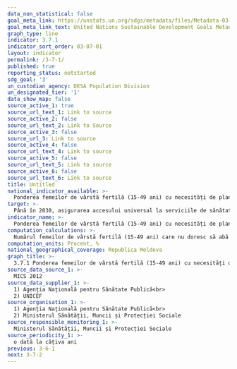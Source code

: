 ```yaml
---
data_non_statistical: false
goal_meta_link: https://unstats.un.org/sdgs/metadata/files/Metadata-03-07-01.pdf
goal_meta_link_text: United Nations Sustainable Development Goals Metadata (pdf 865kB)
graph_type: line
indicator: 3.7.1
indicator_sort_order: 03-07-01
layout: indicator
permalink: /3-7-1/
published: true
reporting_status: notstarted
sdg_goal: '3'
un_custodian_agency: DESA Population Division
un_designated_tier: '1'
data_show_map: false
source_active_1: true
source_url_text_1: Link to source
source_active_2: false
source_url_text_2: Link to Source
source_active_3: false
source_url_3: Link to source
source_active_4: false
source_url_text_4: Link to source
source_active_5: false
source_url_text_5: Link to source
source_active_6: false
source_url_text_6: Link to source
title: Untitled
national_indicator_available: >-
  Ponderea femeilor de vârstă fertilă (15-49 ani) cu necesități de planificare a familiei satisfăcute prin metode moderne de contracepție
target: >-
  Până în 2030, asigurarea accesului universal la serviciile de sănătate sexuală și reproductivă, inclusiv pentru planificarea familiei, informare și educație, precum și integrarea sănătății reproducerii în strategiile și programele naționale
indicator_name: >-
  Ponderea femeilor de vârstă fertilă (15-49 ani) cu necesități de planificare a familiei satisfăcute prin metode moderne de contracepție
computation_calculations: >-
  Numărul femeilor de vârstă fertilă (15-49 ani) care nu doresc să abă (mai mulți) copii, ori doresc să amâne nașterea unui copil următor prin utilizare mijloacelor moderne de contracepție raportat la numărul total al femeilor de vârsta respectivă *100.
computation_units: Procent, %
national_geographical_coverage: Republica Moldova
graph_title: >-
  3.7.1 Ponderea femeilor de vârstă fertilă (15-49 ani) cu necesități de planificare a familiei satisfăcute prin metode moderne de contracepție
source_data_source_1: >-
  MICS 2012
source_data_supplier_1: >-
  1) Agenția Națională pentru Sănătate Publică<br> 
  2) UNICEF
source_organisation_1: >-
  1) Agenția Națională pentru Sănătate Publică<br> 
  2) Ministerul Sănătății, Muncii și Protecției Sociale
source_responsible_monitoring_1: >-
  Ministerul Sănătății, Muncii și Protecției Sociale
source_periodicity_1: >-
  o dată la câțiva ani
previous: 3-6-1
next: 3-7-2
---
```

